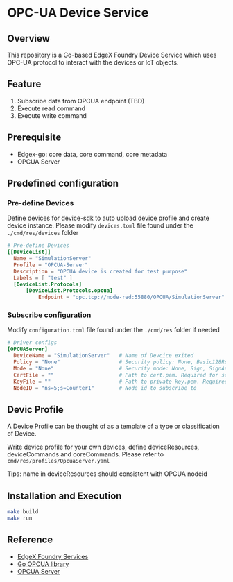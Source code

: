 # OPC-UA Device Service

## Overview

This repository is a Go-based EdgeX Foundry Device Service which uses OPC-UA protocol to interact with the devices or IoT objects.

## Feature

1. Subscribe data from OPCUA endpoint (TBD)
2. Execute read command
3. Execute write command

## Prerequisite

- Edgex-go: core data, core command, core metadata
- OPCUA Server

## Predefined configuration

### Pre-define Devices

Define devices for device-sdk to auto upload device profile and create device instance. Please modify `devices.toml` file found under the `./cmd/res/devices` folder

```toml
# Pre-define Devices
[[DeviceList]]
  Name = "SimulationServer"
  Profile = "OPCUA-Server"
  Description = "OPCUA device is created for test purpose"
  Labels = [ "test" ]
  [DeviceList.Protocols]
      [DeviceList.Protocols.opcua]
          Endpoint = "opc.tcp://node-red:55880/OPCUA/SimulationServer"
```

### Subscribe configuration

Modify `configuration.toml` file found under the `./cmd/res` folder if needed

```toml
# Driver configs
[OPCUAServer]
  DeviceName = "SimulationServer"   # Name of Devcice exited
  Policy = "None"                   # Security policy: None, Basic128Rsa15, Basic256, Basic256Sha256. Default: auto
  Mode = "None"                     # Security mode: None, Sign, SignAndEncrypt. Default: auto
  CertFile = ""                     # Path to cert.pem. Required for security mode/policy != None
  KeyFile = ""                      # Path to private key.pem. Required for security mode/policy != None
  NodeID = "ns=5;s=Counter1"        # Node id to subscribe to
```

## Devic Profile

A Device Profile can be thought of as a template of a type or classification of Device.

Write device profile for your own devices, define deviceResources, deviceCommands and coreCommands. Please refer to `cmd/res/profiles/OpcuaServer.yaml`

Tips: name in deviceResources should consistent with OPCUA nodeid

## Installation and Execution

```bash
make build
make run
```

## Reference

- [EdgeX Foundry Services](https://github.com/edgexfoundry/edgex-go)
- [Go OPCUA library](https://github.com/gopcua/opcua)
- [OPCUA Server](https://www.prosysopc.com/products/opc-ua-simulation-server)
